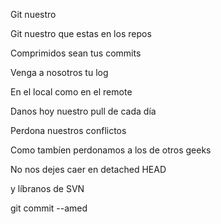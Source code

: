 Git nuestro

Git nuestro que estas en los repos

Comprimidos sean tus commits

Venga a nosotros tu log

En el local como en el remote

Danos hoy nuestro pull de cada día

Perdona nuestros conflictos

Como tambíen perdonamos a los de otros geeks

No nos dejes caer en detached HEAD

y líbranos de SVN

git commit --amed
